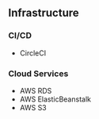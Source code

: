 ## Infrastructure

### CI/CD
- CircleCI

### Cloud Services
- AWS RDS
- AWS ElasticBeanstalk
- AWS S3